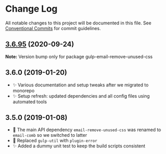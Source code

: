 # Change Log

All notable changes to this project will be documented in this file.
See [Conventional Commits](https://conventionalcommits.org) for commit guidelines.

## [3.6.95](https://gitlab.com/codsen/codsen/compare/gulp-email-remove-unused-css@3.6.94...gulp-email-remove-unused-css@3.6.95) (2020-09-24)

**Note:** Version bump only for package gulp-email-remove-unused-css





## 3.6.0 (2019-01-20)

- ✨ Various documentation and setup tweaks after we migrated to monorepo
- ✨ Setup refresh: updated dependencies and all config files using automated tools

## 3.5.0 (2019-01-08)

- 🔧 The main API dependency `email-remove-unused-css` was renamed to `email-comb` so we switched to latter
- 🔧 Replaced `gulp-util` with `plugin-error`
- ✨ Added a dummy unit test to keep the build scripts consistent
